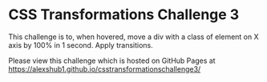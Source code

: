 # CSS Transformations Challenge 3

This challenge is to, when hovered, move a div with a class of element on X axis by 100% in 1 second. Apply transitions.

Please view this challenge which is hosted on GitHub Pages at https://alexshub1.github.io/csstransformationschallenge3/